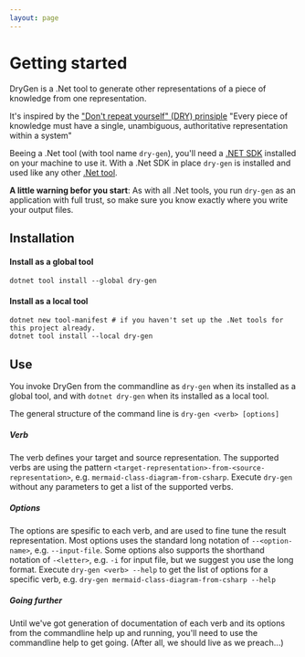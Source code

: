 ```yaml
---
layout: page
---
```

# Getting started

DryGen is a .Net tool to generate other representations of a piece of knowledge from one representation. 

It's inspired by the ["Don't repeat yourself" (DRY) prinsiple](https://en.wikipedia.org/wiki/Don%27t_repeat_yourself) "Every piece of knowledge must have a single, unambiguous, authoritative representation within a system"

Beeing a .Net tool (with tool name `dry-gen`), you'll need a [.NET SDK](https://dotnet.microsoft.com/en-us/download) installed on your machine to use it. With a .Net SDK in place `dry-gen` is installed and used like any other [.Net tool](https://aka.ms/global-tools). 

**A little warning befor you start**: As with all .Net tools, you run `dry-gen` as an application with full trust, so make sure you know exactly where you write your output files.

## Installation
#### Install as a global tool
```
dotnet tool install --global dry-gen
```
#### Install as a local tool
```
dotnet new tool-manifest # if you haven't set up the .Net tools for this project already.
dotnet tool install --local dry-gen
```
## Use
You invoke DryGen from the commandline as `dry-gen` when its installed as a global tool, and with `dotnet dry-gen` when its installed as a local tool. 

The general structure of the command line is `dry-gen <verb> [options]`

##### Verb
The verb defines your target and source representation. The supported verbs are using the pattern `<target-representation>-from-<source-representation>`, e.g. `mermaid-class-diagram-from-csharp`. Execute `dry-gen` without any parameters to get a list of the supported verbs.

##### Options
The options are spesific to each verb, and are used to fine tune the result representation. Most options uses the standard long notation of `--<option-name>`, e.g. `--input-file`. Some options also supports the shorthand notation of `-<letter>`, e.g. `-i` for input file, but we suggest you use the long format.  Execute `dry-gen <verb> --help` to get the list of options for a specific verb, e.g. `dry-gen mermaid-class-diagram-from-csharp --help`

##### Going further
Until we've got generation of documentation of each verb and its options from the commandline help up and running, you'll need to use the commandline help to get going. (After all, we should live as we preach...)
